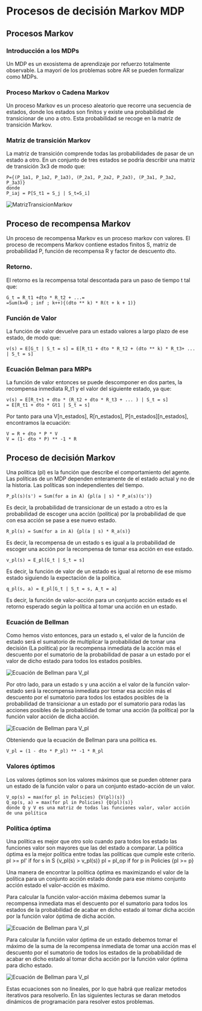 # Procesos de decisión Markov MDP
## Procesos Markov
### Introducción a los MDPs
Un MDP es un exosistema de aprendizaje por refuerzo totalmente observable. La mayorí de los problemas sobre AR se pueden formalizar como MDPs.
### Proceso Markov o Cadena Markov
Un proceso Markov es un proceso aleatorio que recorre una secuencia de estados, donde los estados son finitos y existe una probabilidad de transicionar de uno a otro. Esta probabilidad se recoge en la matriz de transición Markov.
### Matriz de transición Markov
La matriz de transición comprende todas las probabilidades de pasar de un estado a otro. En un conjunto de tres estados se podría describir una matriz de transición 3x3 de modo que:

    P={(P_1a1, P_1a2, P_1a3), (P_2a1, P_2a2, P_2a3), (P_3a1, P_3a2, P_3a3)} 
    donde 
    P_iaj = P[S_t1 = S_j | S_t=S_i]

![MatrizTransicionMarkov](../ImagenesRelevantes/MatrizTransicionMarkov.png)

## Proceso de recompensa Markov
Un proceso de recompensa Markov es un proceso markov con valores. El proceso de recompens Markov contiene estados finitos S, matriz de probabilidad P, función de recompensa R y factor de descuento dto.
### Retorno.
El retorno es la recompensa total descontada para un paso de tiempo t tal que:

    G_t = R_t1 +dto * R_t2 + ...=
    =Sum(k=0 ; inf ; k++){(dto ** k) * R(t + k + 1)}

### Función de Valor
La función de valor devuelve para un estado valores a largo plazo de ese estado, de modo que:

    v(s) = E[G_t | S_t = s] = E[R_t1 + dto * R_t2 + (dto ** k) * R_t3+ ... | S_t = s]

### Ecuación Belman para MRPs
La función de valor entonces se puede descomponer en dos partes, la recompensa inmediata R_t1 y el valor del siguiente estado, ya que:

    v(s) = E[R_t+1 + dto * (R_t2 + dto * R_t3 + ... ) | S_t = s] 
    = E[R_t1 + dto * Gt1 | S_t = s]

Por tanto para una V\[n_estados\], R\[n_estados\], P\[n_estados\]\[n_estados\], encontramos la ecuación:

    V = R + dto * P * V
    V = (1- dto * P) ** -1 * R

## Proceso de decisión Markov
Una política (pl) es la función que describe el comportamiento del agente. Las políticas de un MDP dependen enteramente de el estado actual y no de la historia. Las políticas son independientes del tiempo.

    P_pl(s)(s') = Sum(for a in A) {pl(a | s) * P_a(s)(s')}
Es decir, la probabilidad de transicionar de un estado a otro es la probabilidad de escoger una acción (política) por la probabilidad de que con esa acción se pase a ese nuevo estado.

    R_pl(s) = Sum(for a in A) {pl(a | s) * R_a(s)}
Es decir, la recompensa de un estado s es igual a la probabilidad de escoger una acción por la recompensa de tomar esa acción en ese estado.

    v_pl(s) = E_pl[G_t | S_t = s]
Es decir, la función de valor de un estado es igual al retorno de ese mismo estado siguiendo la expectación de la política.

    q_pl(s, a) = E_pl[G_t | S_t = s, A_t = a]
Es decir, la función de valor-acción para un conjunto acción estado es el retorno esperado según la política al tomar una acción en un estado.

### Ecuación de Bellman
Como hemos visto entonces, para un estado s, el valor de la función de estado será el sumatorio de multiplicar la probabilidad de tomar una decisión (La política) por la recompensa inmediata de la acción más el descuento por el sumatorio de la probabilidad de pasar a un estado por el valor de dicho estado para todos los estados posibles.

![Ecuación de Bellman para V_pl](../ImagenesRelevantes/EcBellmanV_pl.png)

Por otro lado, para un estado s y una acción a el valor de la función valor-estado será la recompensa inmediata por tomar esa acción más el descuento por el sumatorio para todos los estados posibles de la probabilidad de transicionar a un estado por el sumatorio para rodas las acciones posibles de la probabilidad de tomar una acción (la política) por la función valor acción de dicha acción.

![Ecuación de Bellman para V_pl](../ImagenesRelevantes/EcBellmanQ_pl.png)

Obteniendo que la ecuación de Bellman para una política es.

    V_pl = (1 - dto * P_pl) ** -1 * R_pl

### Valores óptimos
Los valores óptimos son los valores máximos que se pueden obtener para un estado de la función valor o para un conjunto estado-acción de un valor.

    V_op(s) = max(for pl in Policies) {V(pl)(s)}
    Q_op(s, a) = max(for pl in Policies) {Q(pl)(s)}
    donde Q y V es una matriz de todas las funciones valor, valor acción de una política

### Política óptima
Una política es mejor que otro solo cuando para todos los estado las funciones valor son mayores que las del estado a comparar.
La pólitica óptima es la mejor política entre todas las políticas que cumple este criterio.
    pl >= pl' if for s in S {v_pl(s) > v_pl(s)}
    pl = pl_op if for p in Policies {pl >= p}

Una manera de encontrar la política óptima es maximizando el valor de la política para un conjunto acción estado donde para ese mismo conjunto acción estado el valor-acción es máximo. 

Para calcular la función valor-acción máxima debemos sumar la recompensa inmediata mas el descuento por el sumatorio para todos los estados de la probabilidad de acabar en dicho estado al tomar dicha acción por la función valor óptima de dicha acción.

![Ecuación de Bellman para V_pl](../ImagenesRelevantes/EcBellmanQ_op.png)

Para calcular la función valor óptima de un estado debemos tomar el máximo de la suma de la recompensa inmediata de tomar una acción mas el descuento por el sumatorio de todos los estados de la probabilidad de acabar en dicho estado al tomar dicha acción por la función valor óptima para dicho estado.

![Ecuación de Bellman para V_pl](../ImagenesRelevantes/EcBellmanV_op.png)

Estas ecuaciones son no lineales, por lo que habrá que realizar metodos iterativos para resolverlo. En las siguientes lecturas se daran metodos dinámicos de programación para resolver estos problemas.